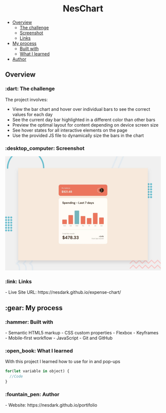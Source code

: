 <h1 align="center">NesChart</h1>

- [Overview](#overview)
  - [The challenge](#the-challenge)
  - [Screenshot](#screenshot)
  - [Links](#links)
- [My process](#my-process)
  - [Built with](#built-with)
  - [What I learned](#what-i-learned)
- [Author](#author)

<h2 id="overview">Overview</h2>
<h3 id="the-challenge">:dart: The challenge</h3>

The project involves:

- View the bar chart and hover over individual bars to see the correct values for each day
- See the current day bar highlighted in a different color than other bars
- Preview the optimal layout for content depending on device screen size
- See hover states for all interactive elements on the page
- Use the provided JS file to dynamically size the bars in the chart

<h3 id="screenshot">:desktop_computer: Screenshot</h3>

![](./.github/banner.jpg)

<h3 id="links">:link: Links</h3>
-  Live Site URL: https://nesdark.github.io/expense-chart/

<h2 id="my-process">:gear: My process</h2>

<h3 id="built-width">:hammer: Built with</h3>
- Semantic HTML5 markup
- CSS custom properties
- Flexbox
- Keyframes
- Mobile-first workflow
- JavaScript
- Git and GitHub

<h3 id="what-i-learned">:open_book: What I learned</h3>
With this project I learned how to use for in and pop-ups
  
```js
for(let variable in object) {
  //Code
}
```

<h3 id="author">:fountain_pen: Author</h3>
- Website: https://nesdark.github.io/portifolio
